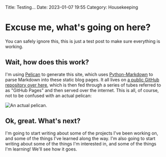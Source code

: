 Title: Testing...
Date: 2023-01-07 19:55
Category: Housekeeping

# Excuse me, what's going on here?

You can safely ignore this, this is just a test post to make sure everything is working.

## Wait, how does this work?

I'm using [Pelican](https://blog.getpelican.com/) to generate this site, which uses [Python-Markdown](https://python-markdown.github.io/) to parse Markdown into these static blog pages. It all lives on [a public GitHub repository over here](https://github.com/msnidal/blog), which is then fed through a series of tubes referred to as "GitHub Pages" and then served over the internet. This is all, of course, not to be confused with an actual pelican:

![An actual pelican.]({static}/housekeeping/images/pelican.jpg)

## Ok, great. What's next?

I'm going to start writing about some of the projects I've been working on, and some of the things I've learned along the way. I'm also going to start writing about some of the things I'm interested in, and some of the things I'm learning! We'll see how it goes.